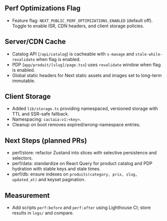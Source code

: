 ## Perf Optimizations Flag

- Feature flag: `NEXT_PUBLIC_PERF_OPTIMIZATIONS_ENABLED` (default off). Toggle to enable ISR, CDN headers, and client storage policies.

## Server/CDN Cache

- Catalog API (`/api/catalog`) is cacheable with `s-maxage` and `stale-while-revalidate` when flag is enabled.
- PDP (`app/produit/[slug]/page.tsx`) uses `revalidate` window when flag is enabled.
- Global static headers for Next static assets and images set to long-term immutable.

## Client Storage

- Added `lib/storage.ts` providing namespaced, versioned storage with TTL and SSR-safe fallback.
- Namespacing: `cactaia:v1:<key>`.
- Cleanup on boot removes expired/wrong-namespace entries.

## Next Steps (planned PRs)

- perf/store: refactor Zustand into slices with selective persistence and selectors.
- perf/data: standardize on React Query for product catalog and PDP hydration with stable keys and stale times.
- perf/db: ensure indexes on `produits(category, prix, slug, updated_at)` and keyset pagination.

## Measurement

- Add scripts `perf:before` and `perf:after` using Lighthouse CI; store results in `logs/` and compare.


